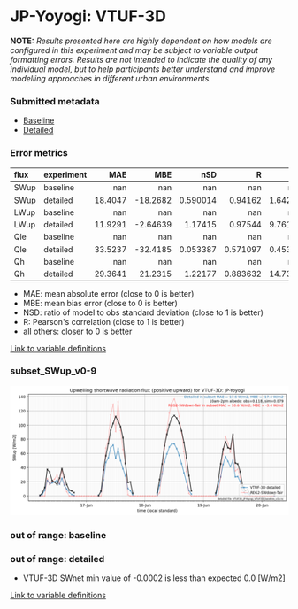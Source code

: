 # JP-Yoyogi: VTUF-3D

**NOTE:** *Results presented here are highly dependent on how models are configured in this experiment and may be subject to variable output formatting errors. Results are not intended to indicate the quality of any individual model, but to help participants better understand and improve modelling approaches in different urban environments.*

### Submitted metadata

- [Baseline](VTUF-3D_JP-Yoyogi_baseline_attrs.md)
- [Detailed](VTUF-3D_JP-Yoyogi_detailed_attrs.md)

### Error metrics

| flux   | experiment   |      MAE |       MBE |        nSD |          R |       5th |     95th |     RMSE |      cRMSE |      AMBE |      1-nSD |         1-R |   nSkewness |   nKurtosis |     Overlap |
|:-------|:-------------|---------:|----------:|-----------:|-----------:|----------:|---------:|---------:|-----------:|----------:|-----------:|------------:|------------:|------------:|------------:|
| SWup   | baseline     | nan      | nan       | nan        | nan        | nan       | nan      | nan      | nan        | nan       | nan        | nan         | nan         | nan         | nan         |
| SWup   | detailed     |  18.4047 | -18.2682  |   0.590014 |   0.94162  |   1.64276 |  41.1661 |  24.4522 |   0.486804 |  18.2682  |   0.409986 |   0.0583797 |   0.21135   |   0.2949    |   0.124667  |
| LWup   | baseline     | nan      | nan       | nan        | nan        | nan       | nan      | nan      | nan        | nan       | nan        | nan         | nan         | nan         | nan         |
| LWup   | detailed     |  11.9291 |  -2.64639 |   1.17415  |   0.97544  |   9.76131 |  24.7977 |  15.1819 |   0.296649 |   2.64639 |   0.174143 |   0.0245599 |   1.28487   |   1.1179    |   0.0944033 |
| Qle    | baseline     | nan      | nan       | nan        | nan        | nan       | nan      | nan      | nan        | nan       | nan        | nan         | nan         | nan         | nan         |
| Qle    | detailed     |  33.5237 | -32.4185  |   0.053387 |   0.571097 |   0.45377 | 106.547  |  49.919  |   0.970501 |  32.4185  |   0.946613 |   0.428903  |   0.355758  |   1.6921    |   0.811084  |
| Qh     | baseline     | nan      | nan       | nan        | nan        | nan       | nan      | nan      | nan        | nan       | nan        | nan         | nan         | nan         | nan         |
| Qh     | detailed     |  29.3641 |  21.2315  |   1.22177  |   0.883632 |  14.7355  |  56.2172 |  44.1139 |   0.577522 |  21.2315  |   0.221768 |   0.116368  |   0.0783088 |   0.0851459 |   0.134699  |

 - MAE: mean absolute error (close to 0 is better)
 - MBE: mean bias error (close to 0 is better)
 - NSD: ratio of model to obs standard deviation (close to 1 is better)
 - R: Pearson's correlation (close to 1 is better)
 - all others: closer to 0 is better

[Link to variable definitions](../modelattrs/variable_definitions.md)

### <a name="subset_swup_v0-9"></a>subset_SWup_v0-9
[![VTUF-3D_JP-Yoyogi_subset_SWup_v0-9.png](VTUF-3D_JP-Yoyogi_subset_SWup_v0-9.png)](VTUF-3D_JP-Yoyogi_subset_SWup_v0-9.png)

### out of range: baseline


### out of range: detailed

 - VTUF-3D SWnet min value of -0.0002 is less than expected 0.0 [W/m2]


[Link to variable definitions](../modelattrs/variable_definitions.md)

